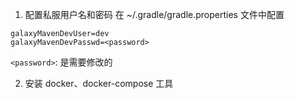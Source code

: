 1. 配置私服用户名和密码
在 ~/.gradle/gradle.properties 文件中配置
```text
galaxyMavenDevUser=dev
galaxyMavenDevPasswd=<password>
```
`<password>`: 是需要修改的

2. 安装 docker、docker-compose 工具

